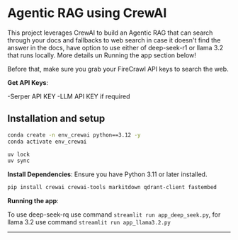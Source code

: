 
# Agentic RAG using CrewAI

This project leverages CrewAI to build an Agentic RAG that can search through your docs and fallbacks to web search in case it doesn't find the answer in the docs, have option to use either of deep-seek-r1 or llama 3.2 that runs locally. More details un Running the app section below!

Before that, make sure you grab your FireCrawl API keys to search the web.

**Get API Keys**:

-Serper API KEY
-LLM API KEY if required

## Installation and setup
```bash
conda create -n env_crewai python==3.12 -y
conda activate env_crewai
```
```bash
uv lock
uv sync
```

**Install Dependencies**:
   Ensure you have Python 3.11 or later installed.
   ```bash
   pip install crewai crewai-tools markitdown qdrant-client fastembed
   ```

**Running the app**:

To use deep-seek-rq use command ``` streamlit run app_deep_seek.py ```, for llama 3.2 use command ``` streamlit run app_llama3.2.py ```

---

